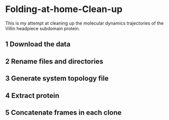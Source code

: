 # Folding-at-home-Clean-up

This is my attempt at cleaning up the molecular dynamics trajectories of the Villin headpiece subdomain protein.  

## 1 Download the data 

## 2 Rename files and directories

## 3 Generate system topology file 

## 4 Extract protein 

## 5 Concatenate frames in each clone



